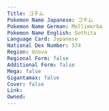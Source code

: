 ```yaml
---
﻿Title: ゴチム
Pokemon Name Japanese: ゴチム
Pokemon Name German: Mollimorba
Pokemon Name English: Gothita
Language Card: Japanese
National Dex Number: 574
Region: Unova
Regional Form: false
Additional Form: false
Mega: false
Gigantamax: false
Cover: false
Link: 
Owned: 
---
```

